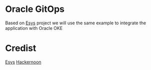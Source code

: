 # Oracle GitOps

Based on [Esys](https://github.com/esys/workshop-hello-gitops?ref=hackernoon.com) project we will use the same example to integrate the application with Oracle OKE

# Credist

[Esys](https://github.com/esys/workshop-hello-gitops?ref=hackernoon.com)
[Hackernoon](https://hackernoon.com/creating-gitops-workflow-with-argocd-kustomize-and-github-actions-nxs3uws)